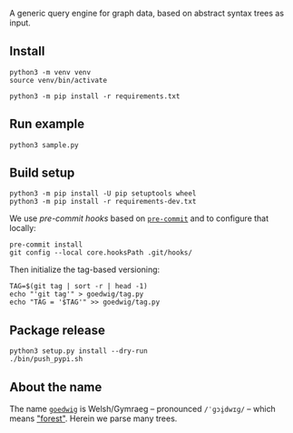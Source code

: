 A generic query engine for graph data, based on abstract syntax trees as input.


## Install

```
python3 -m venv venv
source venv/bin/activate

python3 -m pip install -r requirements.txt
```


## Run example

```
python3 sample.py
```


## Build setup

```
python3 -m pip install -U pip setuptools wheel
python3 -m pip install -r requirements-dev.txt
```

We use *pre-commit hooks* based on [`pre-commit`](https://pre-commit.com/)
and to configure that locally:
```
pre-commit install
git config --local core.hooksPath .git/hooks/
```

Then initialize the tag-based versioning:
```
TAG=$(git tag | sort -r | head -1)
echo "'git tag'" > goedwig/tag.py
echo "TAG = '$TAG'" >> goedwig/tag.py
```


## Package release

```
python3 setup.py install --dry-run
./bin/push_pypi.sh
```


## About the name

The name [`goedwig`](https://glosbe.com/cy/cy/goedwig) is Welsh/Gymraeg –
pronounced `/ˈɡɔi̯dwɪɡ/` –
which means ["forest"](https://en.wiktionary.org/wiki/coedwig).
Herein we parse many trees.
